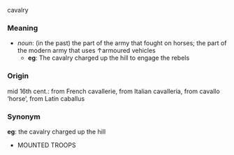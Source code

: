 cavalry
### Meaning
+ _noun_: (in the past) the part of the army that fought on horses; the part of the modern army that uses ↑armoured vehicles
	+ __eg__: The cavalry charged up the hill to engage the rebels

### Origin

mid 16th cent.: from French cavallerie, from Italian cavalleria, from cavallo ‘horse’, from Latin caballus

### Synonym

__eg__: the cavalry charged up the hill

+ MOUNTED TROOPS


